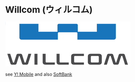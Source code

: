 # Willcom (ウィルコム) #

![Willcom logo](../img/willcom_logo.png)

see [Y! Mobile](../y-mobile/) and also [SoftBank](../softbank/)
